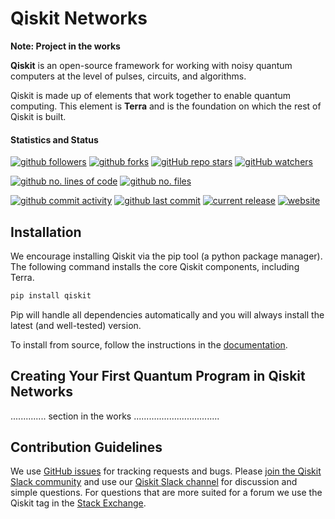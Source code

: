 # Qiskit Networks

**Note: Project in the works**

**Qiskit** is an open-source framework for working with noisy quantum computers at the level of pulses, circuits, and algorithms.

Qiskit is made up of elements that work together to enable quantum computing. This element is **Terra** and is the foundation on which the rest of Qiskit is built.

#### Statistics and Status

[![github followers](https://img.shields.io/github/followers/qiskit-networks?style=social)](https://github.com/qiskit-networks)
[![github forks](https://img.shields.io/github/forks/qiskit-networks/qiskit-networks?style=social)](https://github.com/qiskrypt/qiskit-networks/fork)
[![gitHub repo stars](https://img.shields.io/github/stars/qiskit-networks/qiskit-networks?style=social)](https://github.com/qiskit-networks/qiskit-networks/stargazers)
[![gitHub watchers](https://img.shields.io/github/watchers/qiskit-networks/qiskit-networks?style=social)](https://github.com/qiskrypt/qiskit-networks/watchers)

[![github no. lines of code](https://tokei.rs/b1/github/qiskit-networks/qiskit-networks?category=code)](https://github.com/qiskit-networks/qiskit-networks/)
[![github no. files](https://tokei.rs/b1/github/qiskit-networks/qiskit-networks?category=files)](https://github.com/qiskit-networks/qiskit-networks/)

[![github commit activity](https://img.shields.io/github/commit-activity/m/qiskit-networks/qiskit-networks?label=📈%20commit&nbsp;activity)](https://github.com/qiskit-networks)
[![github last commit](https://img.shields.io/github/last-commit/qiskrypt/qiskrypt?label=📅%20last&nbsp;commit)](https://github.com/qiskit-networks)
[![current release](https://img.shields.io/badge/release-v0.0.1-magenta.svg?label=🏁%20release)](https://github.com/qiskit-networks/qiskit-networks/)
[![website](https://img.shields.io/website?down_color=red&down_message=offline&up_color=green&up_message=online&label=🌐%20website&url=https%3A%2F%qiskit-networks.github.io%2F)](https://qiskit-networks.github.io/)

## Installation

We encourage installing Qiskit via the pip tool (a python package manager). The following command installs the core Qiskit components, including Terra.

```bash
pip install qiskit
```

Pip will handle all dependencies automatically and you will always install the latest (and well-tested) version.

To install from source, follow the instructions in the [documentation](https://qiskit.org/documentation/contributing_to_qiskit.html#install-install-from-source-label).

## Creating Your First Quantum Program in Qiskit Networks

.............. section in  the works ..................................

## Contribution Guidelines

We use [GitHub issues](https://github.com/mgg39/qiskit-networks/issues) for tracking requests and bugs. Please
[join the Qiskit Slack community](https://ibm.co/joinqiskitslack)
and use our [Qiskit Slack channel](https://qiskit.slack.com) for discussion and simple questions.
For questions that are more suited for a forum we use the Qiskit tag in the [Stack Exchange](https://quantumcomputing.stackexchange.com/questions/tagged/qiskit).
